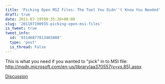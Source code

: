 ```yaml
---
title: 'Picking Open MSI Files: The Tool You Didn''t Know You Needed'
draft: true
date: 2011-07-19T09:35:20+00:00
slug: '201107190935-picking-open-msi-files'
is_tweet: true
tweet_info:
  id: '93146877813465088'
  type: 'post'
  is_thread: False
---
```




This is what you need if you wanted to "pick" in to MSI file: <http://msdn.microsoft.com/en-us/library/aa370557(v=vs.85).aspx>

[Discussion](https://x.com/sytelus/status/93146877813465088)
